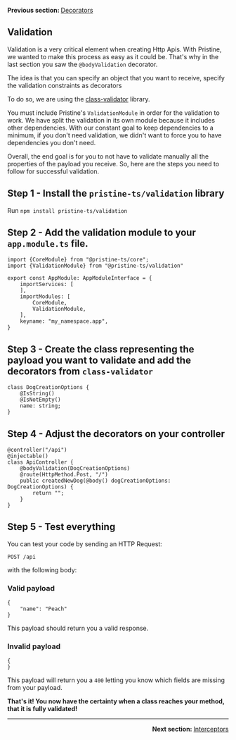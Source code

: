 <p>
   <strong>Previous section: </strong> <a href="04.decorators.md">Decorators</a>
</p>


Validation
-------
Validation is a very critical element when creating Http Apis. With Pristine, we wanted to make this process as easy as it could be. That's why in the last section you saw the `@bodyValidation` decorator.

The idea is that you can specify an object that you want to receive, specify the validation constraints as decorators

To do so, we are using the [class-validator](https://github.com/typestack/class-validator) library. 

You must include Pristine's `ValidationModule` in order for the validation to work. We have split the validation in its own module because it includes other dependencies. With our constant goal to keep dependencies to a minimum, if you don't need validation, we didn't want to force you to have dependencies you don't need.

Overall, the end goal is for you to not have to validate manually all the properties of the payload you receive. So, here are the steps you need to follow for successful validation.

## Step 1 - Install the `pristine-ts/validation` library

Run `npm install pristine-ts/validation`

## Step 2 - Add the validation module to your `app.module.ts` file.

```
import {CoreModule} from "@pristine-ts/core";
import {ValidationModule} from "@pristine-ts/validation"

export const AppModule: AppModuleInterface = {
    importServices: [        
    ],
    importModules: [
        CoreModule,
        ValidationModule,
    ],
    keyname: "my_namespace.app",
}
```

## Step 3 - Create the class representing the payload you want to validate and add the decorators from `class-validator`
```
class DogCreationOptions {
    @IsString()
    @IsNotEmpty()
    name: string;
}
```

## Step 4 - Adjust the decorators on your controller

```
@controller("/api")
@injectable()
class ApiController {
    @bodyValidation(DogCreationOptions)
    @route(HttpMethod.Post, "/")  
    public createdNewDog(@body() dogCreationOptions: DogCreationOptions) {
        return "";
    }
}
```

## Step 5 - Test everything

You can test your code by sending an HTTP Request:

`POST /api`

with the following body:

### Valid payload
```
{
    "name": "Peach"
}
```

This payload should return you a valid response.

### Invalid payload
```
{
}
```

This payload will return you a `400` letting you know which fields are missing from your payload.

**That's it! You now have the certainty when a class reaches your method, that it is fully validated!**

---

<p align="right">
    <strong>Next section: </strong> <a href="docs/getting-started/02-controllers/06.interceptors.md">Interceptors</a>
</p>

